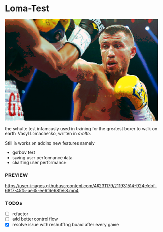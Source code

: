 # Loma-Test

![lomachenko](./media/loma-pixelicious.png) 

the schulte test infamously used in training for the greatest boxer
to walk on earth, Vasyl Lomachenko, written in *svelte*.

Still in works on adding new features namely
+ gorbov test
+ saving user performance data
+ charting user performance

### PREVIEW


https://user-images.githubusercontent.com/46231179/211931514-924efcbf-68f7-45f5-ae65-ee6f6e68fe68.mp4

### TODOs

- [ ] refactor
- [ ] add better control flow
- [X] resolve issue with reshuffling board after every game
